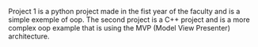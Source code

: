 Project 1 is a python project made in the fist year of the faculty and is a simple exemple of oop. The second project is a C++ project and is a more complex oop example that is using the MVP (Model View Presenter) architecture.

